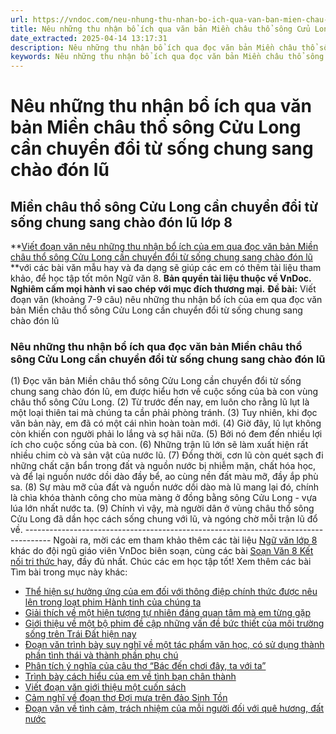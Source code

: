 ```yaml
---
url: https://vndoc.com/neu-nhung-thu-nhan-bo-ich-qua-van-ban-mien-chau-tho-song-cuu-long-can-chuyen-doi-tu-song-chung-sang-chao-don-lu-296994
title: Nêu những thu nhận bổ ích qua văn bản Miền châu thổ sông Cửu Long cần chuyển đổi từ sống chung sang chào đón lũ - VnDoc.com
date_extracted: 2025-04-14 13:17:31
description: Nêu những thu nhận bổ ích qua đọc văn bản Miền châu thổ sông Cửu Long cần chuyển đổi từ sống chung sang chào đón lũ được biên soạn nhằm giúp các em HS đạt kết quả tốt trong quá trình làm bài tập và học tập môn Ngữ văn lớp 8.
keywords: Nêu những thu nhận bổ ích qua đọc văn bản Miền châu thổ sông Cửu Long cần chuyển đổi từ sống chung sang chào đón lũ,Miền châu thổ sông Cửu Long cần chuyển đổi từ sống chung sang chào đón lũ,Viết đoạn văn nêu những thu nhận bổ ích của em qua đọc văn bản Miền châu thổ sông Cửu Long cần chuyển đổi từ sống chung sang chào đón lũ,văn mẫu lớp 8,ngữ văn 8
---
```


# Nêu những thu nhận bổ ích qua văn bản Miền châu thổ sông Cửu Long cần chuyển đổi từ sống chung sang chào đón lũ
## **Miền châu thổ sông Cửu Long cần chuyển đổi từ sống chung sang chào đón lũ lớp 8**
**[Viết đoạn văn nêu những thu nhận bổ ích của em qua đọc văn bản Miền châu thổ sông Cửu Long cần chuyển đổi từ sống chung sang chào đón lũ](<https://vndoc.com/neu-nhung-thu-nhan-bo-ich-qua-van-ban-mien-chau-tho-song-cuu-long-can-chuyen-doi-tu-song-chung-sang-chao-don-lu-296994>) **với các bài văn mẫu hay và đa dạng sẽ giúp các em có thêm tài liệu tham khảo, để học tập tốt môn Ngữ văn 8.
**Bản quyền tài liệu thuộc về VnDoc. Nghiêm cấm mọi hành vi sao chép với mục đích thương mại.**
**Đề bài:** Viết đoạn văn \(khoảng 7-9 câu\) nêu những thu nhận bổ ích của em qua đọc văn bản Miền châu thổ sông Cửu Long cần chuyển đổi từ sống chung sang chào đón lũ
### Nêu những thu nhận bổ ích qua đọc văn bản Miền châu thổ sông Cửu Long cần chuyển đổi từ sống chung sang chào đón lũ
\(1\) Đọc văn bản Miền châu thổ sông Cửu Long cần chuyển đổi từ sống chung sang chào đón lũ, em được hiểu hơn về cuộc sống của bà con vùng châu thổ sông Cửu Long. \(2\) Từ trước đến nay, em luôn cho rằng lũ lụt là một loại thiên tai mà chúng ta cần phải phòng tránh. \(3\) Tuy nhiên, khi đọc văn bản này, em đã có một cái nhìn hoàn toàn mới. \(4\) Giờ đây, lũ lụt không còn khiến con người phải lo lắng và sợ hãi nữa. \(5\) Bởi nó đem đến nhiều lợi ích cho cuộc sống của bà con. \(6\) Những trận lũ lớn sẽ làm xuất hiện rất nhiều chim cò và sản vật của nước lũ. \(7\) Đồng thời, cơn lũ còn quét sạch đi những chất cặn bẩn trong đất và nguồn nước bị nhiễm mặn, chất hóa học, và để lại nguồn nước dồi dào đầy bể, ao cùng nền đất màu mỡ, đầy ắp phù sa. \(8\) Sự màu mỡ của đất và nguồn nước dồi dào mà lũ mang lại đó, chính là chìa khóa thành công cho mùa màng ở đồng bằng sông Cửu Long - vựa lúa lớn nhất nước ta. \(9\) Chính vì vậy, mà người dân ở vùng châu thổ sông Cửu Long đã dần học cách sống chung với lũ, và ngóng chờ mỗi trận lũ đổ về.
\------------------------------------------------------------------------------------
Ngoài ra, mời các em tham khảo thêm các tài liệu [ Ngữ văn lớp 8 ](<https://vndoc.com/ngu-van-lop8>) khác do đội ngũ giáo viên VnDoc biên soạn, cùng các bài [ Soạn Văn 8 Kết nối tri thức ](<https://vndoc.com/ngu-van-8-ket-noi-tri-thuc>) hay, đầy đủ nhất. Chúc các em học tập tốt\!
Xem thêm các bài Tìm bài trong mục này khác:
  * [Thể hiện sự hưởng ứng của em đối với thông điệp chính thức được nêu lên trong loạt phim Hành tinh của chúng ta](</the-hien-su-huong-ung-cua-em-doi-voi-thong-diep-chinh-thuc-duoc-neu-len-trong-loat-phim-hanh-tinh-cua-chung-ta-296995>)
  * [Giải thích về một hiện tượng tự nhiên đáng quan tâm mà em từng gặp](</giai-thich-ve-mot-hien-tuong-tu-nhien-dang-quan-tam-ma-em-tung-gap-lop-8-296996>)
  * [Giới thiệu về một bộ phim đề cập những vấn đề bức thiết của môi trường sống trên Trái Đất hiện nay](</gioi-thieu-ve-mot-bo-phim-de-cap-nhung-van-de-buc-thiet-cua-moi-truong-song-tren-trai-dat-hien-nay-297069>)
  * [Đoạn văn trình bày suy nghĩ về một tác phẩm văn học, có sử dụng thành phần tình thái và thành phần phụ chú](</viet-mot-doan-van-trinh-bay-suy-nghi-cua-em-ve-mot-tac-pham-van-hoc-lop-8-297070>)
  * [Phân tích ý nghĩa của câu thơ “Bác đến chơi đây, ta với ta”](</phan-tich-cau-tho-bac-den-choi-day-ta-voi-ta-lop-8-297073>)
  * [Trình bày cách hiểu của em về tình bạn chân thành](</doan-van-trinh-bay-cach-hieu-ve-tinh-ban-chan-thanh-lop-8-297074>)
  * [Viết đoạn văn giới thiệu một cuốn sách](</doan-van-viet-loi-gioi-thieu-cuon-sach-co-lien-quan-den-mot-chu-de-hoac-thuoc-mot-the-loai-trong-bai-hoc-cua-ngu-van-8-297075>)
  * [Cảm nghĩ về đoạn thơ Đợi mưa trên đảo Sinh Tồn](</cam-nghi-ve-doan-tho-doi-mua-tren-dao-sinh-ton-lop-8-297078>)
  * [Đoạn văn về tình cảm, trách nhiệm của mỗi người đối với quê hương, đất nước](</doan-van-ve-tinh-cam-trach-nhiem-cua-moi-nguoi-doi-voi-que-huong-dat-nuoc-lop-8-297080>)

